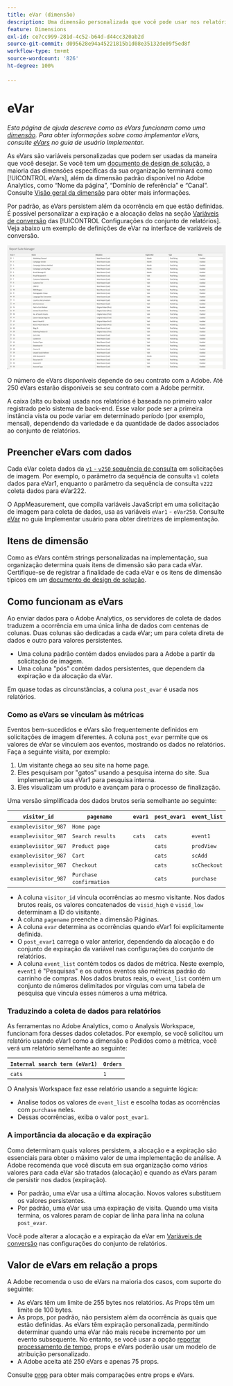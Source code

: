 ```yaml
---
title: eVar (dimensão)
description: Uma dimensão personalizada que você pode usar nos relatórios.
feature: Dimensions
exl-id: ce7cc999-281d-4c52-b64d-d44cc320ab2d
source-git-commit: d095628e94a45221815b1d08e35132de09f5ed8f
workflow-type: tm+mt
source-wordcount: '826'
ht-degree: 100%

---
```


# eVar

*Esta página de ajuda descreve como as eVars funcionam como uma [dimensão](overview.md). Para obter informações sobre como implementar eVars, consulte [eVars](/help/implement/vars/page-vars/evar.md) no guia de usuário Implementar.*

As eVars são variáveis personalizadas que podem ser usadas da maneira que você desejar. Se você tem um [documento de design de solução](/help/implement/prepare/solution-design.md), a maioria das dimensões específicas da sua organização terminará como [!UICONTROL eVars], além da dimensão padrão disponível no Adobe Analytics, como “Nome da página”, “Domínio de referência” e “Canal”. Consulte [Visão geral da dimensão](overview.md) para obter mais informações.

Por padrão, as eVars persistem além da ocorrência em que estão definidas. É possível personalizar a expiração e a alocação delas na seção [Variáveis de conversão](/help/admin/admin/c-manage-report-suites/c-edit-report-suites/conversion-var-admin/conversion-var-admin.md) das [!UICONTROL Configurações do conjunto de relatórios]. Veja abaixo um exemplo de definições de eVar na interface de variáveis de conversão.

![Exemplos de eVar](assets/evars-sample.png)

O número de eVars disponíveis depende do seu contrato com a Adobe. Até 250 eVars estarão disponíveis se seu contrato com a Adobe permitir.

A caixa (alta ou baixa) usada nos relatórios é baseada no primeiro valor registrado pelo sistema de back-end. Esse valor pode ser a primeira instância vista ou pode variar em determinado período (por exemplo, mensal), dependendo da variedade e da quantidade de dados associados ao conjunto de relatórios.

## Preencher eVars com dados

Cada eVar coleta dados da [`v1` - `v250` sequência de consulta](/help/implement/validate/query-parameters.md) em solicitações de imagem. Por exemplo, o parâmetro da sequência de consulta `v1` coleta dados para eVar1, enquanto o parâmetro da sequência de consulta `v222` coleta dados para eVar222.

O AppMeasurement, que compila variáveis JavaScript em uma solicitação de imagem para coleta de dados, usa as variáveis `eVar1` - `eVar250`. Consulte [eVar](/help/implement/vars/page-vars/evar.md) no guia Implementar usuário para obter diretrizes de implementação.

## Itens de dimensão

Como as eVars contêm strings personalizadas na implementação, sua organização determina quais itens de dimensão são para cada eVar. Certifique-se de registrar a finalidade de cada eVar e os itens de dimensão típicos em um [documento de design de solução](/help/implement/prepare/solution-design.md).

## Como funcionam as eVars

Ao enviar dados para o Adobe Analytics, os servidores de coleta de dados traduzem a ocorrência em uma única linha de dados com centenas de colunas. Duas colunas são dedicadas a cada eVar; um para coleta direta de dados e outro para valores persistentes.

* Uma coluna padrão contém dados enviados para a Adobe a partir da solicitação de imagem.
* Uma coluna &quot;pós&quot; contém dados persistentes, que dependem da expiração e da alocação da eVar.

Em quase todas as circunstâncias, a coluna `post_evar` é usada nos relatórios.

### Como as eVars se vinculam às métricas

Eventos bem-sucedidos e eVars são frequentemente definidos em solicitações de imagem diferentes. A coluna `post_evar` permite que os valores de eVar se vinculem aos eventos, mostrando os dados no relatórios. Faça a seguinte visita, por exemplo:

1. Um visitante chega ao seu site na home page.
2. Eles pesquisam por &quot;gatos&quot; usando a pesquisa interna do site. Sua implementação usa eVar1 para pesquisa interna.
3. Eles visualizam um produto e avançam para o processo de finalização.

Uma versão simplificada dos dados brutos seria semelhante ao seguinte:

| `visitor_id` | `pagename` | `evar1` | `post_evar1` | `event_list` |
| --- | --- | --- | --- | --- |
| `examplevisitor_987` | `Home page` | | | |
| `examplevisitor_987` | `Search results` | `cats` | `cats` | `event1` |
| `examplevisitor_987` | `Product page` | | `cats` | `prodView` |
| `examplevisitor_987` | `Cart` | | `cats` | `scAdd` |
| `examplevisitor_987` | `Checkout` | | `cats` | `scCheckout` |
| `examplevisitor_987` | `Purchase confirmation` | | `cats` | `purchase` |

* A coluna `visitor_id` vincula ocorrências ao mesmo visitante. Nos dados brutos reais, os valores concatenados de `visid_high` e `visid_low` determinam a ID do visitante.
* A coluna `pagename` preenche a dimensão Páginas.
* A coluna `evar` determina as ocorrências quando eVar1 foi explicitamente definida.
* O `post_evar1` carrega o valor anterior, dependendo da alocação e do conjunto de expiração da variável nas configurações do conjunto de relatórios.
* A coluna `event_list` contém todos os dados de métrica. Neste exemplo, `event1` é &quot;Pesquisas&quot; e os outros eventos são métricas padrão do carrinho de compras. Nos dados brutos reais, o `event_list` contém um conjunto de números delimitados por vírgulas com uma tabela de pesquisa que vincula esses números a uma métrica.

### Traduzindo a coleta de dados para relatórios

As ferramentas no Adobe Analytics, como o Analysis Workspace, funcionam fora desses dados coletados. Por exemplo, se você solicitou um relatório usando eVar1 como a dimensão e Pedidos como a métrica, você verá um relatório semelhante ao seguinte:

| `Internal search term (eVar1)` | `Orders` |
| --- | --- |
| `cats` | `1` |

O Analysis Workspace faz esse relatório usando a seguinte lógica:

* Analise todos os valores de `event_list` e escolha todas as ocorrências com `purchase` neles.
* Dessas ocorrências, exiba o valor `post_evar1`.

### A importância da alocação e da expiração

Como determinam quais valores persistem, a alocação e a expiração são essenciais para obter o máximo valor de uma implementação de análise. A Adobe recomenda que você discuta em sua organização como vários valores para cada eVar são tratados (alocação) e quando as eVars param de persistir nos dados (expiração).

* Por padrão, uma eVar usa a última alocação. Novos valores substituem os valores persistentes.
* Por padrão, uma eVar usa uma expiração de visita. Quando uma visita termina, os valores param de copiar de linha para linha na coluna `post_evar`.

Você pode alterar a alocação e a expiração da eVar em [Variáveis de conversão](/help/admin/admin/c-manage-report-suites/c-edit-report-suites/conversion-var-admin/conversion-var-admin.md) nas configurações do conjunto de relatórios.

## Valor de eVars em relação a props

A Adobe recomenda o uso de eVars na maioria dos casos, com suporte do seguinte:

* As eVars têm um limite de 255 bytes nos relatórios. As Props têm um limite de 100 bytes.
* As props, por padrão, não persistem além da ocorrência às quais que estão definidas. As eVars têm expiração personalizada, permitindo determinar quando uma eVar não mais recebe incremento por um evento subsequente. No entanto, se você usar a opção [reportar processamento de tempo](/help/components/vrs/vrs-report-time-processing.md), props e eVars poderão usar um modelo de atribuição personalizado.
* A Adobe aceita até 250 eVars e apenas 75 props.

Consulte [prop](prop.md) para obter mais comparações entre props e eVars.
